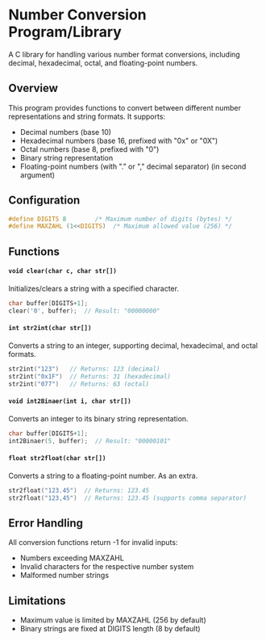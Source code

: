 # Number Conversion Program/Library

A C library for handling various number format conversions, including decimal, hexadecimal, octal, and floating-point numbers.

## Overview

This program provides functions to convert between different number representations and string formats. It supports:
- Decimal numbers (base 10)
- Hexadecimal numbers (base 16, prefixed with "0x" or "0X")
- Octal numbers (base 8, prefixed with "0")
- Binary string representation
- Floating-point numbers (with "." or "," decimal separator) (in second argument)

## Configuration

```c
#define DIGITS 8        /* Maximum number of digits (bytes) */
#define MAXZAHL (1<<DIGITS)  /* Maximum allowed value (256) */
```

## Functions

#### `void clear(char c, char str[])`
Initializes/clears a string with a specified character.
```c
char buffer[DIGITS+1];
clear('0', buffer);  // Result: "00000000"
```

#### `int str2int(char str[])`
Converts a string to an integer, supporting decimal, hexadecimal, and octal formats.
```c
str2int("123")   // Returns: 123 (decimal)
str2int("0x1F")  // Returns: 31 (hexadecimal)
str2int("077")   // Returns: 63 (octal)
```

#### `void int2Binaer(int i, char str[])`
Converts an integer to its binary string representation.
```c
char buffer[DIGITS+1];
int2Binaer(5, buffer);  // Result: "00000101"
```

#### `float str2float(char str[])`
Converts a string to a floating-point number. As an extra.
```c
str2float("123.45")  // Returns: 123.45
str2float("123,45")  // Returns: 123.45 (supports comma separator)
```

## Error Handling

All conversion functions return -1 for invalid inputs:
- Numbers exceeding MAXZAHL
- Invalid characters for the respective number system
- Malformed number strings

## Limitations

- Maximum value is limited by MAXZAHL (256 by default)
- Binary strings are fixed at DIGITS length (8 by default)